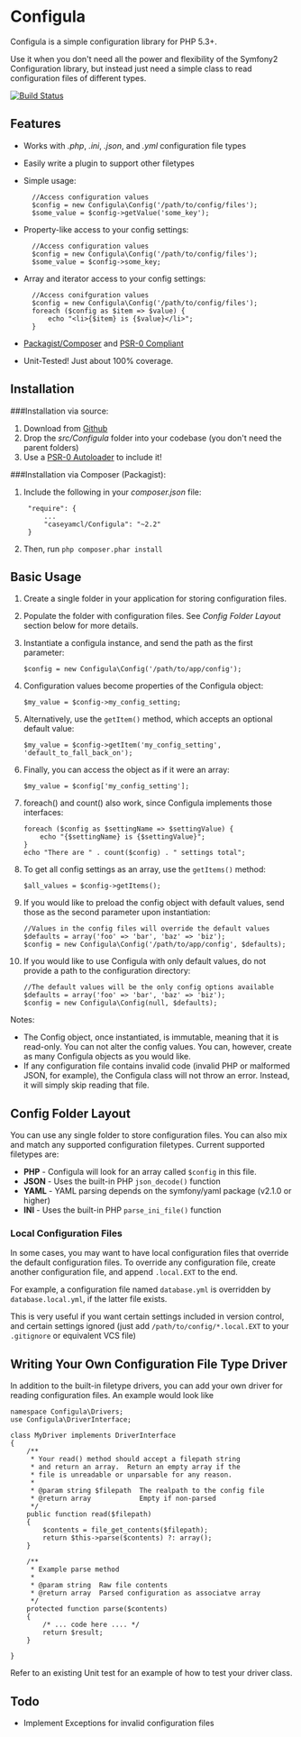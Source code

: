 Configula
=========

Configula is a simple configuration library for PHP 5.3+.  

Use it when you don't need all the power and flexibility of the  Symfony2 Configuration library, but instead just need a simple class to read configuration files of different types.

[![Build Status](https://travis-ci.org/caseyamcl/Configula.png?branch=master)](https://travis-ci.org/caseyamcl/Configula)

Features
--------
* Works with _.php_, _.ini_, _.json_, and _.yml_ configuration file types
* Easily write a plugin to support other filetypes
* Simple usage:

        //Access configuration values
        $config = new Configula\Config('/path/to/config/files');
        $some_value = $config->getValue('some_key');
        
* Property-like access to your config settings:

        //Access configuration values
        $config = new Configula\Config('/path/to/config/files');
        $some_value = $config->some_key;

* Array and iterator access to your config settings:

        //Access conifguration values
        $config = new Configula\Config('/path/to/config/files');
        foreach ($config as $item => $value) {
            echo "<li>{$item} is {$value}</li>";
        }

* [Packagist/Composer](http://getcomposer.org) and [PSR-0 Compliant](https://github.com/php-fig/fig-standards/blob/master/accepted/PSR-0.md, "PSR-0 Standards Explanation")
* Unit-Tested!  Just about 100% coverage.


Installation
------------

###Installation via source:

1. Download from [Github](http://github.com/caseyamcl/Configula, "Github Page for Configula")
2. Drop the _src/Configula_ folder into your codebase (you don't need the parent folders)
3. Use a [PSR-0 Autoloader](https://github.com/php-fig/fig-standards/blob/master/accepted/PSR-0.md, "PSR-0 Standards Explanation") to include it!

###Installation via Composer (Packagist):

1. Include the following in your _composer.json_ file:

        "require": {
            ...
            "caseyamcl/Configula": "~2.2"
        }

2. Then, run <code>php composer.phar install</code>

Basic Usage
-----------

1.  Create a single folder in your application for storing configuration files.
2.  Populate the folder with configuration files.  See _Config Folder Layout_ section below for more details.
3.  Instantiate a configula instance, and send the path as the first parameter:

        $config = new Configula\Config('/path/to/app/config');

4.  Configuration values become properties of the Configula object:

        $my_value = $config->my_config_setting;

5.  Alternatively, use the <code>getItem()</code> method, which accepts an optional default value:

        $my_value = $config->getItem('my_config_setting', 'default_to_fall_back_on');

6.  Finally, you can access the object as if it were an array:

        $my_value = $config['my_config_setting'];

7.  foreach() and count() also work, since Configula implements those interfaces:

        foreach ($config as $settingName => $settingValue) {
            echo "{$settingName} is {$settingValue}";
        }
        echo "There are " . count($config) . " settings total";

8.  To get all config settings as an array, use the <code>getItems()</code> method:

        $all_values = $config->getItems();

9.  If you would like to preload the config object with default values, send those as the second parameter upon instantiation:

        //Values in the config files will override the default values
        $defaults = array('foo' => 'bar', 'baz' => 'biz');
        $config = new Configula\Config('/path/to/app/config', $defaults);

10. If you would like to use Configula with only default values, do not provide a path to the configuration directory:

        //The default values will be the only config options available
        $defaults = array('foo' => 'bar', 'baz' => 'biz');
        $config = new Configula\Config(null, $defaults);

Notes:

* The Config object, once instantiated, is immutable, meaning that it is read-only.  You can not alter the config values.  You can, however, create as many Configula objects as you would like. 
* If any configuration file contains invalid code (invalid PHP or malformed JSON, for example), the Configula class will not throw an error.  Instead, it will simply skip reading that file.


Config Folder Layout
--------------------

You can use any single folder to store configuration files.  You can also mix and match any supported configuration filetypes.  Current supported filetypes are:

* __PHP__ - Configula will look for an array called <code>$config</code> in this file.
* __JSON__ - Uses the built-in PHP <code>json_decode()</code> function
* __YAML__ - YAML parsing depends on the symfony/yaml package (v2.1.0 or higher)
* __INI__ - Uses the built-in PHP <code>parse_ini_file()</code> function

### Local Configuration Files

In some cases, you may want to have local configuration files that override the default configuration files.  To override any configuration file, create another configuration file, and append <code>.local.EXT</code> to the end.

For example, a configuration file named <code>database.yml</code> is overridden by <code>database.local.yml</code>, if the latter file exists.

This is very useful if you want certain settings included in version control, and certain settings ignored (just add <code>/path/to/config/*.local.EXT</code> to your <code>.gitignore</code> or equivalent VCS file)


Writing Your Own Configuration File Type Driver
-----------------------------------------------

In addition to the built-in filetype drivers, you can add your own driver for reading configuration files.  An example would look like

    namespace Configula\Drivers;
    use Configula\DriverInterface;

    class MyDriver implements DriverInterface
    {
        /**
         * Your read() method should accept a filepath string
         * and return an array.  Return an empty array if the
         * file is unreadable or unparsable for any reason.
         *
         * @param string $filepath  The realpath to the config file
         * @return array            Empty if non-parsed
         */
        public function read($filepath)
        {
            $contents = file_get_contents($filepath);
            return $this->parse($contents) ?: array();
        }

        /**
         * Example parse method
         *
         * @param string  Raw file contents
         * @return array  Parsed configuration as associatve array
         */
        protected function parse($contents)
        {
            /* ... code here .... */
            return $result;
        }

    }

Refer to an existing Unit test for an example of how to test your driver class.

Todo
----
* Implement Exceptions for invalid configuration files
